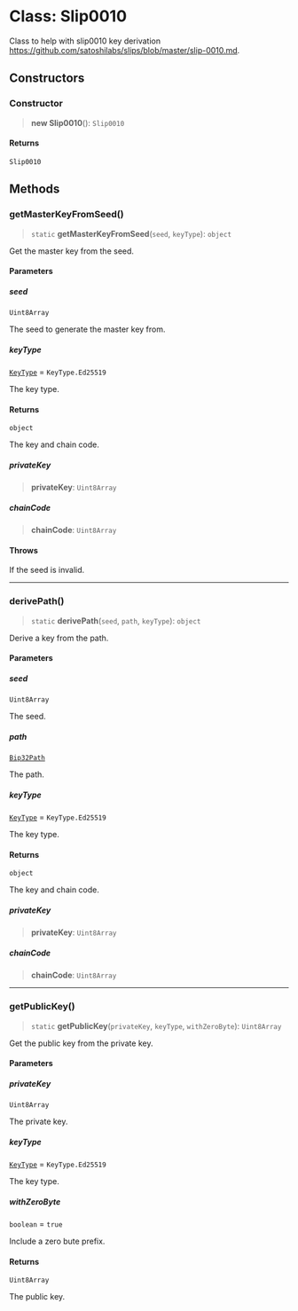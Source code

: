 # Class: Slip0010

Class to help with slip0010 key derivation
https://github.com/satoshilabs/slips/blob/master/slip-0010.md.

## Constructors

### Constructor

> **new Slip0010**(): `Slip0010`

#### Returns

`Slip0010`

## Methods

### getMasterKeyFromSeed()

> `static` **getMasterKeyFromSeed**(`seed`, `keyType`): `object`

Get the master key from the seed.

#### Parameters

##### seed

`Uint8Array`

The seed to generate the master key from.

##### keyType

[`KeyType`](../type-aliases/KeyType.md) = `KeyType.Ed25519`

The key type.

#### Returns

`object`

The key and chain code.

##### privateKey

> **privateKey**: `Uint8Array`

##### chainCode

> **chainCode**: `Uint8Array`

#### Throws

If the seed is invalid.

***

### derivePath()

> `static` **derivePath**(`seed`, `path`, `keyType`): `object`

Derive a key from the path.

#### Parameters

##### seed

`Uint8Array`

The seed.

##### path

[`Bip32Path`](Bip32Path.md)

The path.

##### keyType

[`KeyType`](../type-aliases/KeyType.md) = `KeyType.Ed25519`

The key type.

#### Returns

`object`

The key and chain code.

##### privateKey

> **privateKey**: `Uint8Array`

##### chainCode

> **chainCode**: `Uint8Array`

***

### getPublicKey()

> `static` **getPublicKey**(`privateKey`, `keyType`, `withZeroByte`): `Uint8Array`

Get the public key from the private key.

#### Parameters

##### privateKey

`Uint8Array`

The private key.

##### keyType

[`KeyType`](../type-aliases/KeyType.md) = `KeyType.Ed25519`

The key type.

##### withZeroByte

`boolean` = `true`

Include a zero bute prefix.

#### Returns

`Uint8Array`

The public key.
